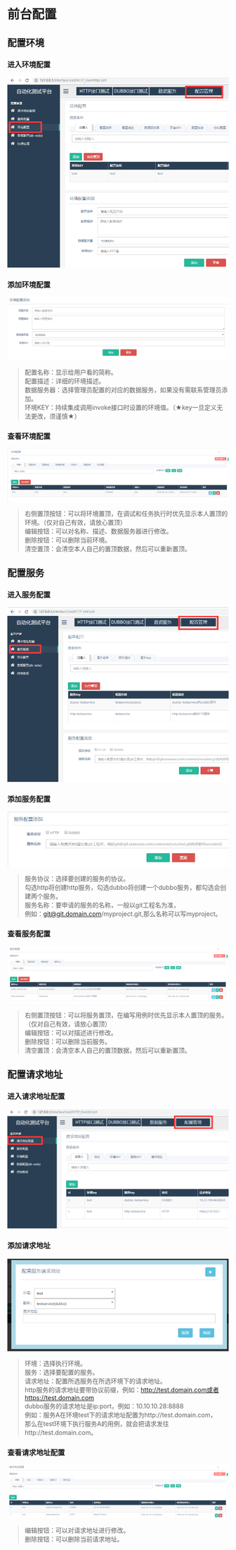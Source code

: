 # 前台配置

## 配置环境
### 进入环境配置
![图片](/image/进入环境配置.png)

### 添加环境配置
![图片](/image/用户环境添加.png)
>配置名称：显示给用户看的简称。<br>
>配置描述：详细的环境描述。<br>
>数据服务器：选择管理员配置的对应的数据服务，如果没有需联系管理员添加。<br>
>环境KEY：持续集成调用invoke接口时设置的环境值。（★key一旦定义无法更改，须谨慎★）

### 查看环境配置
![图片](/image/用户环境列表查看.png)
>右侧置顶按钮：可以将环境置顶，在调试和任务执行时优先显示本人置顶的环境。（仅对自己有效，请放心置顶）<br>
>编辑按钮：可以对名称、描述、数据服务器进行修改。<br>
>删除按钮：可以删除当前环境。<br>
>清空置顶：会清空本人自己的置顶数据，然后可以重新置顶。<br>

## 配置服务
### 进入服务配置
![图片](/image/进入服务配置.png)

### 添加服务配置
![图片](/image/用户服务添加.png)
>服务协议：选择要创建的服务的协议。<br>
>勾选http将创建http服务，勾选dubbo将创建一个dubbo服务，都勾选会创建两个服务。<br>
>服务名称：要申请的服务的名称，一般以git工程名为准，<br>
>例如：git@git.domain.com/myproject.git,那么名称可以写myproject。<br>

### 查看服务配置
![图片](/image/用户服务列表.png)
>右侧置顶按钮：可以将服务置顶，在编写用例时优先显示本人置顶的服务。（仅对自己有效，请放心置顶）<br>
>编辑按钮：可以对描述进行修改。<br>
>删除按钮：可以删除当前服务。<br>
>清空置顶：会清空本人自己的置顶数据，然后可以重新置顶。<br>

## 配置请求地址
### 进入请求地址配置
![图片](/image/进入请求地址配置.png)

### 添加请求地址
![图片](/image/添加请求地址.png)
>环境：选择执行环境。<br>
>服务：选择要配置的服务。<br>
>请求地址：配置所选服务在所选环境下的请求地址。<br>
>http服务的请求地址要带协议前缀，例如：http://test.domain.com或者https://test.domain.com<br>
>dubbo服务的请求地址是ip:port，例如：10.10.10.28:8888<br>
>例如：服务A在环境test下的请求地址配置为http://test.domain.com，<br>
>那么在test环境下执行服务A的用例，就会把请求发往http://test.domain.com。<br>

### 查看请求地址配置
![图片](/image/请求地址列表.png)
>编辑按钮：可以对请求地址进行修改。<br>
>删除按钮：可以删除当前请求地址。<br>





